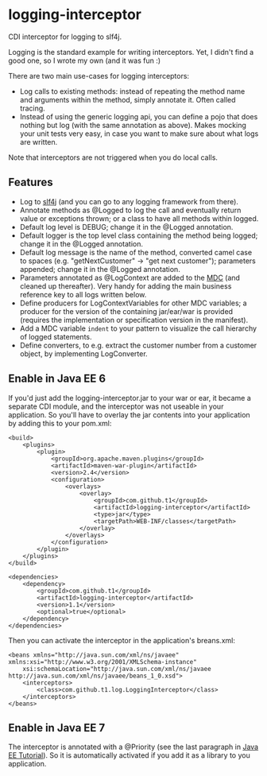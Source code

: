 # logging-interceptor #

CDI interceptor for logging to slf4j.

Logging is the standard example for writing interceptors. Yet, I didn't find a good one, so I wrote my own (and it was fun :)

There are two main use-cases for logging interceptors:

* Log calls to existing methods: instead of repeating the method name and arguments within the method, simply annotate it. Often called tracing.
* Instead of using the generic logging api, you can define a pojo that does nothing but log (with the same annotation as above). Makes mocking your unit tests very easy, in case you want to make sure about what logs are written.

Note that interceptors are not triggered when you do local calls.

## Features ##

* Log to [slf4j](http://slf4j.org) (and you can go to any logging framework from there).
* Annotate methods as @Logged to log the call and eventually return value or exceptions thrown; or a class to have all methods within logged.
* Default log level is DEBUG; change it in the @Logged annotation.
* Default logger is the top level class containing the method being logged; change it in the @Logged annotation.
* Default log message is the name of the method, converted camel case to spaces (e.g. "getNextCustomer" -> "get next customer"); parameters appended; change it in the @Logged annotation.
* Parameters annotated as @LogContext are added to the [MDC](http://slf4j.org/manual.html#mdc) (and cleaned up thereafter). Very handy for adding the main business reference key to all logs written below.
* Define producers for LogContextVariables for other MDC variables; a producer for the version of the containing jar/ear/war is provided (requires the implementation or specification version in the manifest).
* Add a MDC variable `indent` to your pattern to visualize the call hierarchy of logged statements.
* Define converters, to e.g. extract the customer number from a customer object, by implementing LogConverter.
 
## Enable in Java EE 6 ##

If you'd just add the logging-interceptor.jar to your war or ear, it became a separate CDI module, and the interceptor was not useable in your application. So you'll have to overlay the jar contents into your application by adding this to your pom.xml:

	<build>
		<plugins>
			<plugin>
				<groupId>org.apache.maven.plugins</groupId>
				<artifactId>maven-war-plugin</artifactId>
				<version>2.4</version>
				<configuration>
					<overlays>
						<overlay>
							<groupId>com.github.t1</groupId>
							<artifactId>logging-interceptor</artifactId>
							<type>jar</type>
							<targetPath>WEB-INF/classes</targetPath>
						</overlay>
					</overlays>
				</configuration>
			</plugin>
		</plugins>
	</build>

	<dependencies>
		<dependency>
			<groupId>com.github.t1</groupId>
			<artifactId>logging-interceptor</artifactId>
			<version>1.1</version>
			<optional>true</optional>
		</dependency>
	</dependencies>

Then you can activate the interceptor in the application's breans.xml:

	<beans xmlns="http://java.sun.com/xml/ns/javaee" xmlns:xsi="http://www.w3.org/2001/XMLSchema-instance"
		xsi:schemaLocation="http://java.sun.com/xml/ns/javaee http://java.sun.com/xml/ns/javaee/beans_1_0.xsd">
		<interceptors>
			<class>com.github.t1.log.LoggingInterceptor</class>
		</interceptors>
	</beans>

## Enable in Java EE 7 ##

The interceptor is annotated with a @Priority (see the last paragraph in [Java EE Tutorial](http://docs.oracle.com/javaee/7/tutorial/doc/cdi-adv006.htm)). So it is automatically activated if you add it as a library to you application.
